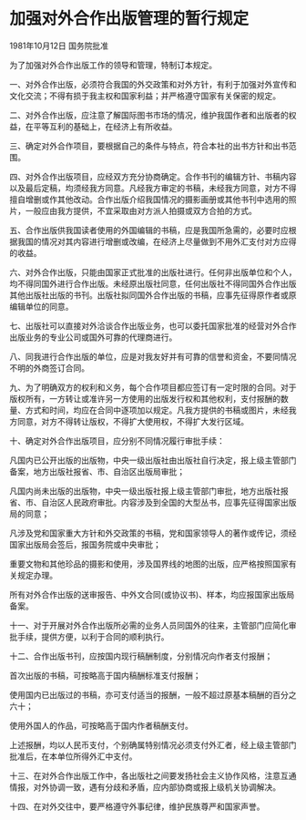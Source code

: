 # 加强对外合作出版管理的暂行规定

1981年10月12日 国务院批准



为了加强对外合作出版工作的领导和管理，特制订本规定。

一、对外合作出版，必须符合我国的外交政策和对外方针，有利于加强对外宣传和文化交流；不得有损于我主权和国家利益；并严格遵守国家有关保密的规定。

二、对外合作出版，应注意了解国际图书市场的情况，维护我国作者和出版者的权益，在平等互利的基础上，在经济上有所收益。

三、确定对外合作项目，要根据自己的条件与特点，符合本社的出书方针和出书范围。

四、对外合作出版项目，应经双方充分协商确定。合作书刊的编辑方针、书稿内容以及最后定稿，均须经我方同意。凡经我方审定的书稿，未经我方同意，对方不得擅自增删或作其他改动。合作出版介绍我国情况的摄影画册或其他书刊中选用的照片，一般应由我方提供，不宜采取由对方派人拍摄或双方合拍的方式。

五、合作出版供我国读者使用的外国编辑的书稿，应是我国所急需的，必要时应根据我国的情况对其内容进行增删或改编，在经济上尽量做到不用外汇支付对方应得的收益。

六、对外合作出版，只能由国家正式批准的出版社进行。任何非出版单位和个人，均不得同国外进行合作出版。未经原出版社同意，任何出版社不得同国外合作出版其他出版社出版的书刊。出版社拟同国外合作出版的书稿，应事先征得原作者或原编辑单位的同意。

七、出版社可以直接对外洽谈合作出版业务，也可以委托国家批准的经营对外合作出版业务的专业公司或国外可靠的代理商进行。

八、同我进行合作出版的单位，应是对我友好并有可靠的信誉和资金，不要同情况不明的外商签订合同。

九、为了明确双方的权利和义务，每个合作项目都应签订有一定时限的合同。对于版权所有，一方转让或准许另一方使用的出版发行权和其他权利，支付报酬的数量、方式和时间，均应在合同中逐项加以规定。凡我方提供的书稿或图片，未经我方同意，对方不得转让版权，不得扩大使用权，不得扩大发行区域。

十、确定对外合作出版项目，应分别不同情况履行审批手续：

凡国内已公开出版的出版物，中央一级出版社由出版社自行决定，报上级主管部门备案，地方出版社报省、市、自治区出版局审批；

凡国内尚未出版的出版物，中央一级出版社报上级主管部门审批，地方出版社报省、市、自治区人民政府审批。内容涉及到全国的大型丛书，应事先征得国家出版局的同意；

凡涉及党和国家重大方针和外交政策的书稿，党和国家领导人的著作或传记，须经国家出版局会签后，报国务院或中央审批；

重要文物和其他珍品的摄影和使用，涉及国界线的地图的出版，应严格按照国家有关规定办理。

所有对外合作出版的送审报告、中外文合同(或协议书)、样本，均应报国家出版局备案。

十一、对于开展对外合作出版所必需的业务人员同国外的往来，主管部门应简化审批手续，提供方便，以利于合同的顺利执行。

十二、合作出版书刊，应按国内现行稿酬制度，分别情况向作者支付报酬；

首次出版的书稿，可按略高于国内稿酬标准支付报酬；

使用国内已出版过的书稿，亦可支付适当的报酬，一般不超过原基本稿酬的百分之六十；

使用外国人的作品，可按略高于国内作者稿酬支付。

上述报酬，均以人民币支付，个别确属特别情况必须支付外汇者，经上级主管部门批准后，在本单位所得外汇中支付。

十三、在对外合作出版工作中，各出版社之间要发扬社会主义协作风格，注意互通情报，对外协调一致，遇有分歧和矛盾，应内部协商或报上级机关协调解决。

十四、在对外交往中，要严格遵守外事纪律，维护民族尊严和国家声誉。